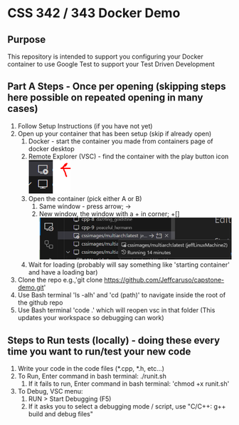 # CSS 342 / 343 Docker Demo

## Purpose
This repository is intended to support you configuring your Docker container to use Google Test to support your Test Driven Development

## Part A Steps - Once per opening (skipping steps here possible on repeated opening in many cases)
1. Follow Setup Instructions (if you have not yet)
1. Open up your container that has been setup (skip if already open) 
    1. Docker - start the container you made from containers page of docker desktop
    1. Remote Explorer (VSC) - find the container with the play button icon
    ![images/play button.png](https://github.com/Jeffcaruso/capstone-Setup_Repo/blob/main/images/play%20button.PNG)
    1. Open the container (pick either A or B)
        1. Same window - press arrow; ->
        1. New window, the window with a + in corner; +[]
        ![images/showing opening](https://github.com/Jeffcaruso/capstone-Setup_Repo/blob/main/images/showing%20area%20selected.png)
    1. Wait for loading (probably will say something like 'starting container' and have a loading bar)
1. Clone the repo e.g.,'git clone https://github.com/Jeffcaruso/capstone-demo.git'
1. Use Bash terminal 'ls -alh' and 'cd (path)' to navigate inside the root of the github repo
1. Use Bash terminal 'code .' which will reopen vsc in that folder (This updates your workspace so debugging can work)


## Steps to Run tests (locally) - doing these every time you want to run/test your new code
1. Write your code in the code files (*.cpp, *.h, etc...)
1. To Run, Enter command in bash terminal: ./runit.sh
    1. If it fails to run, Enter command in bash terminal: 'chmod +x runit.sh' 
1. To Debug, VSC menu:
    1. RUN > Start Debugging (F5)
    2. If it asks you to select a debugging mode / script, use "C/C++: g++ build and debug files"
